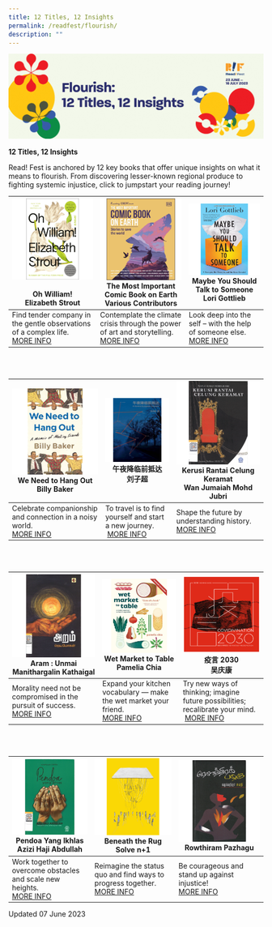 ```yaml
---
title: 12 Titles, 12 Insights
permalink: /readfest/flourish/
description: ""
---
```

![banner RF](\images\RF23\rf23_flourish.png)

**12 Titles, 12 Insights**

Read! Fest is anchored by 12 key books that offer unique insights on what it means to flourish. From discovering lesser-known regional produce to fighting systemic injustice, click to jumpstart your reading journey!


| ![Oh William book cover image](/images/RF23/ohwilliam.png)<br><br>**Oh William!**<br>Elizabeth Strout | ![The Most Important Comic Book on earth book cover image](/images/RF23/comic%20book%20on%20earth.png)<br>**The Most Important Comic Book on Earth**<br> Various Contributors | ![Maybe you should talk to someone book cover image](/images/RF23/maybe%20you%20should%20talk%20to%20someone.png)<br>**Maybe You Should Talk to Someone** <br>Lori Gottlieb |
| -------- | -------- | -------- |
| Find tender company in the gentle observations of a complex life.&nbsp;<br> [MORE INFO](https://go.gov.sg/rf23-rp1) | Contemplate the climate crisis through the power of art and storytelling. <br>[MORE INFO](https://go.gov.sg/rf23-rp4)| Look deep into the self – with the help of someone else. <br> [MORE INFO](https://go.gov.sg/rf23-rp2)|

<br>
<br>

| ![We need to hang out book cover image](/images/RF23/we%20need%20to%20hang%20out.png)<br> **We Need to Hang Out** <br> Billy Baker | ![Central European Odyssey book cover image](/images/RF23/central.png)<br> **午夜降临前抵达**<br>刘子超 |  ![Kerusi book cover image](/images/RF23/kerusi.png)<br> **Kerusi Rantai Celung Keramat**<br> Wan Jumaiah Mohd Jubri |
| -------- | -------- | -------- |
| Celebrate companionship and connection in a noisy world. <br> [MORE INFO](https://go.gov.sg/rf23-rp3) | To travel is to find yourself and start a new journey. <br>&nbsp;[MORE INFO](https://go.gov.sg/rf23-rp5)     | Shape the future by understanding history. <br> [MORE INFO](https://go.gov.sg/rf23-rp9)     |

<br>
<br>


|![Aram book cover image](/images/RF23/aram%20book%20cover.png)<br> **Aram : Unmai Manithargalin Kathaigal**<br>  | ![Wet Market to Table book cover image](/images/RF23/wetmarket.png) <br> **Wet Market to Table**<br> Pamelia Chia | ![Covidivination book cover image](/images/RF23/covidivination.png) <br> **疫言 2030** <br>吴庆康 |
| -------- | -------- | -------- |
| Morality need not be compromised in the pursuit of success.&nbsp;<br> [MORE INFO](https://go.gov.sg/rf23-rp11)| Expand your kitchen vocabulary — make the wet market your friend. <br>[MORE INFO](https://go.gov.sg/rf23-rp6)| Try new ways of thinking; imagine future possibilities; recalibrate your mind. <br>&nbsp;[MORE INFO](https://go.gov.sg/rf23-rp10)     |

<br>
<br>


| ![Pendoa book cover image](/images/RF23/pendoa.png) <br> **Pendoa Yang Ikhlas** <br> Azizi Haji Abdullah |  ![Beneath the Rug book cover image](/images/RF23/beneath.png)<br> **Beneath the Rug** <br> Solve n+1 | ![Rowthiram book cover image](/images/RF23/rowthiram.png)<br> **Rowthiram Pazhagu** |
| -------- | -------- | -------- |
| Work together to overcome obstacles and scale new heights.&nbsp;<br> [MORE INFO](https://go.gov.sg/rf23-rp8)| Reimagine the status quo and find ways to progress together. <br>[MORE INFO](https://go.gov.sg/rf23-rp7)| Be courageous and stand up against injustice! <br> [MORE INFO](https://go.gov.sg/rf23-rp12) |





Updated 07 June 2023